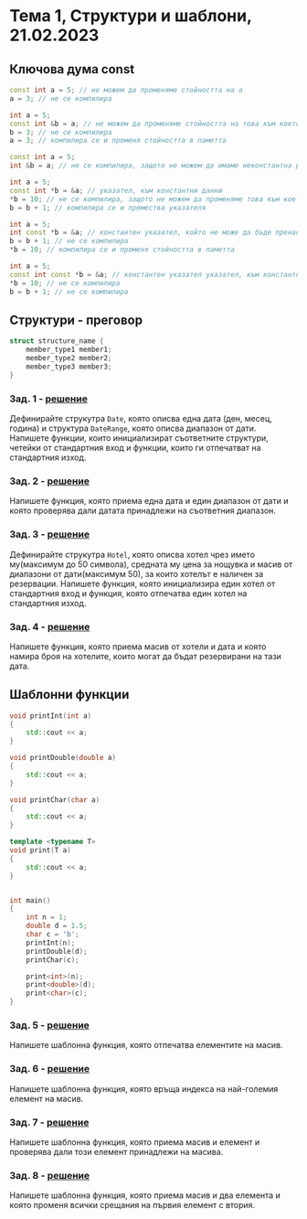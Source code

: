 # Тема 1, Структури и шаблони, 21.02.2023

## Ключова дума const

```c++
const int а = 5; // не можем да променяме стойността на a
a = 3; // не се компилира

int a = 5;
const int &b = a; // не можем да променяме стойността на това към което реферира b
b = 3; // не се компилира
a = 3; // компилира се и променя стойността в паметта

const int a = 5;
int &b = a; // не се компилира, защото не можем да имаме неконстантна референция към константна променлива

int a = 5;
const int *b = &a; // указател, към константни данни
*b = 10; // не се компилира, защото не можем да променяме това към което сочи указателят
b = b + 1; // компилира се и премества указателя

int a = 5;
int const *b = &a; // константен указател, който не може да бъде пренасочван
b = b + 1; // не се компилира
*b = 10; // компилира се и променя стойността в паметта

int a = 5;
const int const *b = &a; // константен указател указател, към константни данни
*b = 10; // не се компилира
b = b + 1; // не се компилира

```

## Структури - преговор

```c++
struct structure_name {
    member_type1 member1;
    member_type2 member2;
    member_type3 member3;
} 
```

### Зад. 1 - [решение](solutions/dates.cpp)

Дефинирайте струкутра `Date`, която описва една дата (ден, месец, година) и структура `DateRange`, която описва диапазон от дати.
Напишете функции, които инициализират съответните структури, четейки от стандартния вход и функции, които ги отпечатват на стандартния изход.

### Зад. 2 - [решение](solutions/dates.cpp)

Напишете функция, която приема една дата и един диапазон от дати и която проверява дали датата принадлежи на съответния диапазон.

### Зад. 3 - [решение](solutions/dates.cpp)

Дефинирайте струкутра `Hotel`, която описва хотел чрез името му(максимум до 50 символа), средната му цена за нощувка и масив от диапазони от дати(максимум 50), за които хотелът е наличен за резервации. Напишете функция, която инициализира един хотел от стандартния вход и функция, която отпечатва един хотел на стандартния изход.

### Зад. 4 - [решение](solutions/dates.cpp)

Напишете функция, която приема масив от хотели и дата и която намира броя на хотелите, които могат да бъдат резервирани на тази дата.

## Шаблонни функции

```c++
void printInt(int a)
{
    std::cout << a;
}

void printDouble(double a)
{
    std::cout << a;
}

void printChar(char a)
{
    std::cout << a;
}

template <typename T>
void print(T a)
{
    std::cout << a;
}


int main()
{
    int n = 1;
    double d = 1.5;
    char c = 'b';
    printInt(n);
    printDouble(d);
    printChar(c);

    print<int>(n);
    print<double>(d);
    print<char>(c);
}
```

### Зад. 5 - [решение](solutions/templates.cpp)

Напишете шаблонна функция, която отпечатва елементите на масив.

### Зад. 6 - [решение](solutions/templates.cpp)

Напишете шаблонна функция, която връща индекса на най-големия елемент на масив.

### Зад. 7 - [решение](solutions/templates.cpp)

Напишете шаблонна функция, която приема масив и елемент и проверява дали този елемент принадлежи на масива.

### Зад. 8 - [решение](solutions/templates.cpp)

Напишете шаблонна функция, която приема масив и два елемента и която променя всички срещания на първия елемент с втория.
